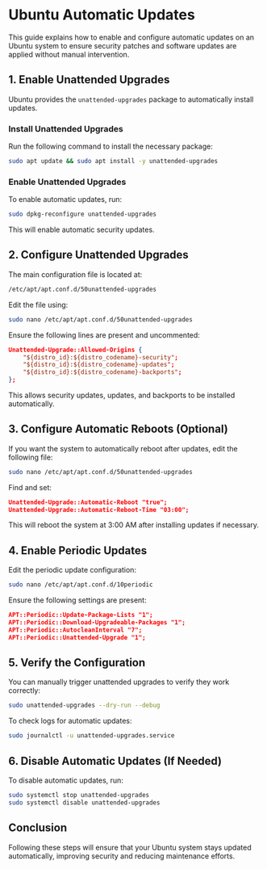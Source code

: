 # Ubuntu Automatic Updates

This guide explains how to enable and configure automatic updates on an Ubuntu system to ensure security patches and software updates are applied without manual intervention.

## 1. Enable Unattended Upgrades
Ubuntu provides the `unattended-upgrades` package to automatically install updates.

### Install Unattended Upgrades
Run the following command to install the necessary package:
```bash
sudo apt update && sudo apt install -y unattended-upgrades
```

### Enable Unattended Upgrades
To enable automatic updates, run:
```bash
sudo dpkg-reconfigure unattended-upgrades
```

This will enable automatic security updates.

## 2. Configure Unattended Upgrades
The main configuration file is located at:
```bash
/etc/apt/apt.conf.d/50unattended-upgrades
```

Edit the file using:
```bash
sudo nano /etc/apt/apt.conf.d/50unattended-upgrades
```

Ensure the following lines are present and uncommented:
```json
Unattended-Upgrade::Allowed-Origins {
    "${distro_id}:${distro_codename}-security";
    "${distro_id}:${distro_codename}-updates";
    "${distro_id}:${distro_codename}-backports";
};
```
This allows security updates, updates, and backports to be installed automatically.

## 3. Configure Automatic Reboots (Optional)
If you want the system to automatically reboot after updates, edit the following file:
```bash
sudo nano /etc/apt/apt.conf.d/50unattended-upgrades
```
Find and set:
```json
Unattended-Upgrade::Automatic-Reboot "true";
Unattended-Upgrade::Automatic-Reboot-Time "03:00";
```
This will reboot the system at 3:00 AM after installing updates if necessary.

## 4. Enable Periodic Updates
Edit the periodic update configuration:
```bash
sudo nano /etc/apt/apt.conf.d/10periodic
```
Ensure the following settings are present:
```json
APT::Periodic::Update-Package-Lists "1";
APT::Periodic::Download-Upgradeable-Packages "1";
APT::Periodic::AutocleanInterval "7";
APT::Periodic::Unattended-Upgrade "1";
```

## 5. Verify the Configuration
You can manually trigger unattended upgrades to verify they work correctly:
```bash
sudo unattended-upgrades --dry-run --debug
```

To check logs for automatic updates:
```bash
sudo journalctl -u unattended-upgrades.service
```

## 6. Disable Automatic Updates (If Needed)
To disable automatic updates, run:
```bash
sudo systemctl stop unattended-upgrades
sudo systemctl disable unattended-upgrades
```

## Conclusion
Following these steps will ensure that your Ubuntu system stays updated automatically, improving security and reducing maintenance efforts.

